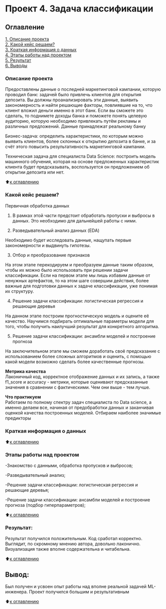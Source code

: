 # Проект 4. Задача классификации

## Оглавление  
[1. Описание проекта](https://github.com/hremeus/DS_Learning_Project_04/tree/master/project_4/README.md#Описание-проекта)  
[2. Какой кейс решаем?](https://github.com/hremeus/DS_Learning_Project_04/tree/master/project_4/README.md#Какой-кейс-решаем)  
[3. Краткая информация о данных](https://github.com/hremeus/DS_Learning_Project_04/tree/master/project_4/README.md#Краткая-информация-о-данных)  
[4. Этапы работы над проектом](https://github.com/hremeus/DS_Learning_Project_04/tree/master/project_4/README.md#Этапы-работы-над-проектом)  
[5. Результат](https://github.com/hremeus/DS_Learning_Project_04/tree/master/project_4/README.md#Результат)    
[6. Выводы](https://github.com/hremeus/DS_Learning_Project_04/tree/master/project_4/README.md#Выводы) 

### Описание проекта    
Предоставлены данные о последней маркетинговой кампании, которую проводил банк: задачей было привлечь клиентов для открытия депозита. Вы должны проанализировать эти данные, выявить закономерность и найти решающие факторы, повлиявшие на то, что клиент вложил деньги именно в этот банк. Если вы сможете это сделать, то поднимете доходы банка и поможете понять целевую аудиторию, которую необходимо привлекать путём рекламы и различных предложений. Данные принадлежат реальному банку

Бизнес-задача: определить характеристики, по которым можно выявить клиентов, более склонных к открытию депозита в банке, и за счёт этого повысить результативность маркетинговой кампании.

Техническая задача для специалиста Data Science: построить модель машинного обучения, которая на основе предложенных характеристик клиента будет предсказывать, воспользуется он предложением об открытии депозита или нет.

:arrow_up:[к оглавлению](https://github.com/hremeus/DS_Learning_Project_04/tree/master/project_4/README.md#Оглавление)


### Какой кейс решаем?    
Первичная обработка данных

1. В рамках этой части предстоит обработать пропуски и выбросы в данных. Это необходимо для дальнейшей работы с ними.

2. Разведывательный анализ данных (EDA)

Необходимо будет исследовать данные, нащупать первые закономерности и выдвинуть гипотезы.

3. Отбор и преобразование признаков

На этом этапе перекодируем и преобразуем данные таким образом, чтобы их можно было использовать при решении задачи классификации. Если на первом этапе мы лишь избавим данные от ненужных артефактов, то на этом шаге совершим действия, более важные для подготовки данных к задаче классификации, уже понимая их структуру.

4. Решение задачи классификации: логистическая регрессия и решающие деревья

На данном этапе построим прогностическую модель и оцените её качество. Научимся подбирать оптимальные параметры модели для того, чтобы получить наилучший результат для конкретного алгоритма.

5. Решение задачи классификации: ансамбли моделей и построение прогноза

На заключительном этапе мы сможем доработать своё предсказание с использованием более сложных алгоритмов и оценить, с помощью какой модели возможно сделать более качественные прогнозы.

**Метрика качества**     
Лаконичный код, корректное отображение данных и их запись, а также f1_score и accuracy - метрики, которые оценивают предсказанные значения в сравнении с фактическими. Чем они выше - тем лучше.

**Что практикуем**     
Работаем по полному спектру задач специалиста по Data science, а именно делаем все, начиная от предобработки данных и заканчивая оценкой качества построенных моделей. Отбираем наиболее значимые предикторы


### Краткая информация о данных


:arrow_up:[к оглавлению](https://github.com/hremeus/DS_Learning_Project_04/tree/master/project_4/README.md#Оглавление)


### Этапы работы над проектом  

-Знакомство с данными, обработка пропусков и выбросов;

-Разведывательный анализ;

-Решение задачи классификации: логистическая регрессия и решающие деревья;

-Решение задачи классификации: ансамбли моделей и построение прогноза (подбор гиперпараметров);


:arrow_up:[к оглавлению](https://github.com/hremeus/DS_Learning_Project_04/tree/master/project_4/README.md#Оглавление)


### Результат:  

Результат получился положительным. Код сработал корректно. Выглядит, по скромному мнению автора, довольно лаконично. Визуализация также вполне содержательна и читабельна.

:arrow_up:[к оглавлению](https://github.com/hremeus/DS_Learning_Project_04/tree/master/project_4/README.md#Оглавление)


## Вывод:  

Был получен и усвоен опыт работы над вполне реальной задачей ML-инженера. Проект получился большим и результативным

:arrow_up:[к оглавлению](https://github.com/hremeus/DS_Learning_Project_04/tree/master/project_4/README.md#Оглавление)


